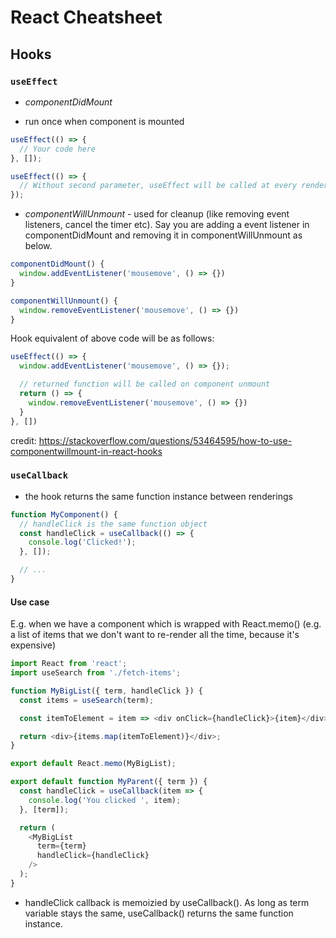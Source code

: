 # React Cheatsheet

## Hooks

### `useEffect`
* *componentDidMount*
- run once when component is mounted
```js
useEffect(() => {
  // Your code here
}, []);
```

```js
useEffect(() => {
  // Without second parameter, useEffect will be called at every render
}); 
```

* *componentWillUnmount* - used for cleanup (like removing event listeners, cancel the timer etc). Say you are adding a event listener in componentDidMount and removing it in componentWillUnmount as below.

```js
componentDidMount() {
  window.addEventListener('mousemove', () => {})
}

componentWillUnmount() {
  window.removeEventListener('mousemove', () => {})
}
```

Hook equivalent of above code will be as follows:

```js
useEffect(() => {
  window.addEventListener('mousemove', () => {});

  // returned function will be called on component unmount 
  return () => {
    window.removeEventListener('mousemove', () => {})
  }
}, [])
```
credit: https://stackoverflow.com/questions/53464595/how-to-use-componentwillmount-in-react-hooks 


### `useCallback`
* the hook returns the same function instance between renderings
```js
function MyComponent() {
  // handleClick is the same function object
  const handleClick = useCallback(() => {
    console.log('Clicked!');
  }, []);

  // ...
}
```
#### Use case
E.g. when we have a component which is wrapped with React.memo() (e.g. a list of items that we don't want to re-render all the time, because it's expensive)
```js
import React from 'react';
import useSearch from './fetch-items';

function MyBigList({ term, handleClick }) {
  const items = useSearch(term);

  const itemToElement = item => <div onClick={handleClick}>{item}</div>;

  return <div>{items.map(itemToElement)}</div>;
}

export default React.memo(MyBigList);
```

```js
export default function MyParent({ term }) {
  const handleClick = useCallback(item => {
    console.log('You clicked ', item);
  }, [term]);

  return (
    <MyBigList
      term={term}
      handleClick={handleClick}
    />
  );
}
```
* handleClick callback is memoizied by useCallback(). As long as term variable stays the same, useCallback() returns the same function instance.
